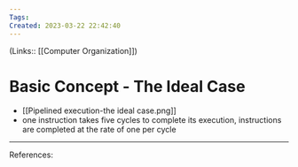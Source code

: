 ```yaml
---
Tags: 
Created: 2023-03-22 22:42:40
---
```

(Links:: [[Computer Organization]])
# Basic Concept - The Ideal Case
- [[Pipelined execution-the ideal case.png]]
- one instruction takes five cycles to complete its execution, instructions are completed at the rate of one per cycle

---
References: